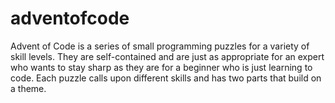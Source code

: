 # adventofcode

Advent of Code is a series of small programming puzzles for a variety of skill levels. 
They are self-contained and are just as appropriate for an expert who wants to stay 
sharp as they are for a beginner who is just learning to code. Each puzzle calls upon 
different skills and has two parts that build on a theme.
